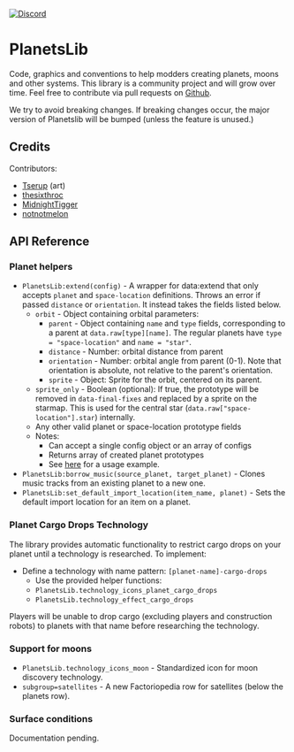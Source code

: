 [![Discord](https://img.shields.io/badge/Discord-%235865F2.svg?style=for-the-badge&logo=discord&logoColor=white)](https://discord.gg/VuVhYUBbWE)

# PlanetsLib

Code, graphics and conventions to help modders creating planets, moons and other systems. This library is a community project and will grow over time. Feel free to contribute via pull requests on [Github](https://github.com/danielmartin0/PlanetsLib).

We try to avoid breaking changes. If breaking changes occur, the major version of Planetslib will be bumped (unless the feature is unused.)

## Credits

Contributors:

* [Tserup](https://mods.factorio.com/user/Tserup) (art)
* [thesixthroc](https://mods.factorio.com/user/thesixthroc)
* [MidnightTigger](https://mods.factorio.com/user/Midnighttigger)
* [notnotmelon](https://mods.factorio.com/user/notnotmelon)

## API Reference

### Planet helpers

* `PlanetsLib:extend(config)` - A wrapper for data:extend that only accepts `planet` and `space-location` definitions. Throws an error if passed `distance` or `orientation`. It instead takes the fields listed below.
    * `orbit` - Object containing orbital parameters:
        * `parent` - Object containing `name` and `type` fields, corresponding to a parent at `data.raw[type][name]`. The regular planets have `type = "space-location"` and `name = "star"`.
        * `distance` - Number: orbital distance from parent
        * `orientation` - Number: orbital angle from parent (0-1). Note that orientation is absolute, not relative to the parent's orientation.
        * `sprite` - Object: Sprite for the orbit, centered on its parent.
    * `sprite_only` - Boolean (optional): If true, the prototype will be removed in `data-final-fixes` and replaced by a sprite on the starmap. This is used for the central star (`data.raw["space-location"].star`) internally.
    * Any other valid planet or space-location prototype fields
    * Notes:
        * Can accept a single config object or an array of configs
        * Returns array of created planet prototypes
        * See [here](https://github.com/danielmartin0/Cerys-Moon-of-Fulgora/blob/main/prototypes/planet/planet.lua) for a usage example.
* `PlanetsLib:borrow_music(source_planet, target_planet)` - Clones music tracks from an existing planet to a new one.
* `PlanetsLib:set_default_import_location(item_name, planet)` - Sets the default import location for an item on a planet.

### Planet Cargo Drops Technology

The library provides automatic functionality to restrict cargo drops on your planet until a technology is researched. To implement:

* Define a technology with name pattern: `[planet-name]-cargo-drops`
    * Use the provided helper functions:
    * `PlanetsLib.technology_icons_planet_cargo_drops`
    * `PlanetsLib.technology_effect_cargo_drops`

Players will be unable to drop cargo (excluding players and construction robots) to planets with that name before researching the technology.

### Support for moons

* `PlanetsLib.technology_icons_moon` - Standardized icon for moon discovery technology.
* `subgroup=satellites` - A new Factoriopedia row for satellites (below the planets row).

### Surface conditions

Documentation pending.